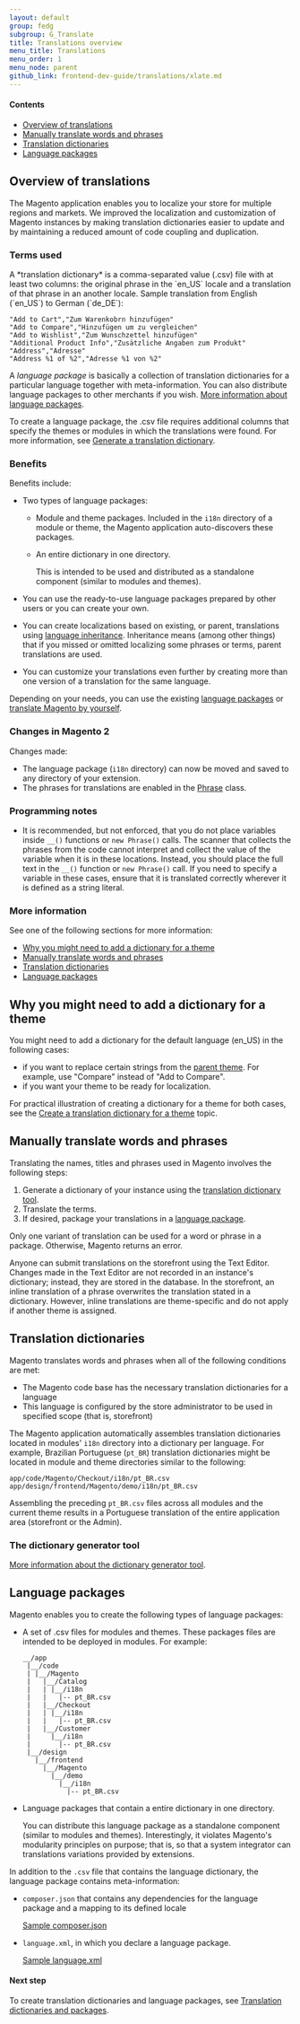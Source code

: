 ```yaml
---
layout: default  
group: fedg
subgroup: G_Translate
title: Translations overview
menu_title: Translations
menu_order: 1
menu_node: parent
github_link: frontend-dev-guide/translations/xlate.md
---
```


#### Contents

*	<a href="#m2devgde-xlate-intro">Overview of translations</a>
*	<a href="#m2devgde-xlate-translating">Manually translate words and phrases</a>
*	<a href="#m2devgde-xlate-dictionaries">Translation dictionaries</a>
*	<a href="#m2devgde-xlate-languagepack">Language packages</a>


<h2 id="m2devgde-xlate-intro">Overview of translations</h2>
The Magento application enables you to localize your store for multiple regions and markets. We improved the localization and customization of Magento instances by making translation dictionaries easier to update and by maintaining a reduced amount of code coupling and duplication.

<h3 id="translate_terms">Terms used</h3>
A *translation dictionary* is a comma-separated value (.csv) file with at least two columns: the original phrase in the `en_US` locale and a translation of that phrase in an another locale. Sample translation from English (`en_US`) to German (`de_DE`):

	"Add to Cart","Zum Warenkobrn hinzufügen"
	"Add to Compare","Hinzufügen um zu vergleichen"
	"Add to Wishlist","Zum Wunschzettel hinzufügen"
	"Additional Product Info","Zusätzliche Angaben zum Produkt"
	"Address","Adresse"
	"Address %1 of %2","Adresse %1 von %2"

A *language package* is basically a collection of translation dictionaries for a particular language together with meta-information. You can also distribute language packages to other merchants if you wish. <a href="#m2devgde-xlate-languagepack">More information about language packages</a>.

<div class="bs-callout bs-callout-info" id="info">
  <p>To create a language package, the .csv file requires additional columns that specify the themes or modules in which the translations were found. For more information, see <a href="{{ site.gdeurl21 }}config-guide/cli/config-cli-subcommands-i18n.html#config-cli-subcommands-xlate-dict">Generate a translation dictionary</a>.</p>
</div>

### Benefits
Benefits include:

*	Two types of language packages:

	*	Module and theme packages. Included in the `i18n` directory of a module or theme, the Magento application auto-discovers these packages.
	*	An entire dictionary in one directory.

		This is intended to be used and distributed as a standalone component (similar to modules and themes).

*	You can use the ready-to-use language packages prepared by other users or you can create your own.
*	You can create localizations based on existing, or parent, translations using <a href="{{ site.gdeurl21 }}config-guide/cli/config-cli-subcommands-i18n.html#m2devgde-xlate-inheritancework">language inheritance</a>. Inheritance means (among other things) that if you missed or omitted localizing some phrases or terms, parent translations are used.
*	You can customize your translations even further by creating more than one version of a translation for the same language.

Depending on your needs, you can use the existing <a href="#m2devgde-xlate-languagepack">language packages</a> or <a href="#m2devgde-xlate-translating">translate Magento by yourself</a>.

### Changes in Magento 2
Changes made:

*	The language package (`i18n` directory) can now be moved and saved to any directory of your extension.
*	The phrases for translations are enabled in the <a href="{{ site.mage2100url }}lib/internal/Magento/Framework/Phrase.php" target="_blank">Phrase</a> class.


### Programming notes
* It is recommended, but not enforced, that you do not place variables inside `__()` functions or `new Phrase()` calls. The scanner that collects the phrases from the code cannot interpret and collect the value of the variable when it is in these locations. Instead, you should place the full text in the `__()` function or `new Phrase()` call. If you need to specify a variable in these cases, ensure that it is translated correctly wherever it is defined as a string literal.

### More information
See one of the following sections for more information:

* <a href="#m2devgde-xlate-themes">Why you might need to add a dictionary for a theme</a>
*	<a href="#m2devgde-xlate-translating">Manually translate words and phrases</a>
*	<a href="#m2devgde-xlate-dictionaries">Translation dictionaries</a>
*	<a href="#m2devgde-xlate-languagepack">Language packages</a>

<h2 id="m2devgde-xlate-themes">Why you might need to add a dictionary for a theme</h2>

You might need to add a dictionary for the default language (en_US) in the following cases:

- if you want to replace certain strings from the <a href="{{site.gdeurl21}}frontend-dev-guide/themes/theme-inherit.html">parent theme</a>. For example, use "Compare" instead of "Add to Compare".
- if you want your theme to be ready for localization.

For practical illustration of creating a dictionary for a theme for both cases, see the <a href="{{site.gdeurl21}}frontend-dev-guide/translations/translate_practice.html">Create a translation dictionary for a theme</a> topic.

<h2 id="m2devgde-xlate-translating">Manually translate words and phrases</h2>
Translating the names, titles and phrases used in Magento involves the following steps:

1.	Generate a dictionary of your instance using the <a href="{{ site.gdeurl21 }}config-guide/cli/config-cli-subcommands-i18n.html#config-cli-subcommands-xlate-dict">translation dictionary tool</a>.
2.	Translate the terms.
2.	If desired, package your translations in a <a href="{{ site.gdeurl21 }}config-guide/cli/config-cli-subcommands-i18n.html#config-cli-subcommands-xlate-pack">language package</a>.

<div class="bs-callout bs-callout-info" id="info">
  <p>Only one variant of translation can be used for a word or phrase in a package. Otherwise, Magento returns an error.</p>
</div>

Anyone can submit translations on the storefront using the Text Editor. Changes made in the Text Editor are not recorded in an instance's dictionary; instead, they are stored in the database. In the storefront, an inline translation of a phrase overwrites the translation stated in a dictionary. However, inline translations are theme-specific and do not apply if another theme is assigned.

<h2 id="m2devgde-xlate-dictionaries">Translation dictionaries</h2>
Magento translates words and phrases when all of the following conditions are met:

*	The Magento code base has the necessary translation dictionaries for a language
*	This language is configured by the store administrator to be used in specified scope (that is, storefront)

The Magento application automatically assembles translation dictionaries located in modules' `i18n` directory into a dictionary per language. For example, Brazilian Portuguese (`pt_BR`) translation dictionaries might be located in module and theme directories similar to the following:

	app/code/Magento/Checkout/i18n/pt_BR.csv
	app/design/frontend/Magento/demo/i18n/pt_BR.csv

Assembling the preceding `pt_BR.csv` files across all modules and the current theme results in a Portuguese translation of the entire application area (storefront or the Admin).

<h3 id="m2devgde-xlate-generatortool">The dictionary generator tool</h3>
<a href="{{ site.gdeurl21 }}config-guide/cli/config-cli-subcommands-i18n.html#config-cli-subcommands-xlate-dict">More information about the dictionary generator tool</a>.

<h2 id="m2devgde-xlate-languagepack">Language packages</h2>
Magento enables you to create the following types of language packages:

*	A set of .csv files for modules and themes. These packages files are intended to be deployed in modules. For example:

		__/app
		 |__/code
		 | |__/Magento
		 |   |__/Catalog
		 |   | |__/i18n
		 |   |   |-- pt_BR.csv
		 |   |__/Checkout
		 |   | |__/i18n
		 |   |   |-- pt_BR.csv
		 |   |__/Customer
		 |     |__/i18n
		 |       |-- pt_BR.csv
		 |__/design
		   |__/frontend
		     |__/Magento
		       |__/demo
		         |__/i18n
		           |-- pt_BR.csv


*	Language packages that contain a entire dictionary in one directory.

	You can distribute this language package as a standalone component (similar to modules and themes). Interestingly, it violates Magento's modularity principles on purpose; that is, so that a system integrator can translations variations provided by extensions.

In addition to the `.csv` file that contains the language dictionary, the language package contains meta-information:

*	`composer.json` that contains any dependencies for the language package and a mapping to its defined locale

	<a href="{{ site.mage2100url }}app/i18n/magento/de_de/composer.json" target="_blank">Sample composer.json</a>

*	`language.xml`, in which you declare a language package.

	<a href="{{ site.mage2100url }}app/i18n/magento/de_de/language.xml" target="_blank">Sample language.xml</a>

#### Next step

To create translation dictionaries and language packages, see <a href="{{ site.gdeurl21 }}config-guide/cli/config-cli-subcommands-i18n.html">Translation dictionaries and packages</a>.

